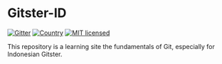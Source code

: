 # Gitster-ID

[![Gitter](https://badges.gitter.im/Gitster-ID.svg)](https://gitter.im/Gitster-ID)
[![Country](https://img.shields.io/badge/country-indonesia-blue.svg)](#)
[![MIT licensed](https://img.shields.io/badge/license-MIT-orange.svg)](https://raw.githubusercontent.com/Gitster-ID/Gitster-ID/master/LICENSE-MIT)

This repository is a learning site the fundamentals of Git, especially for Indonesian Gitster.
